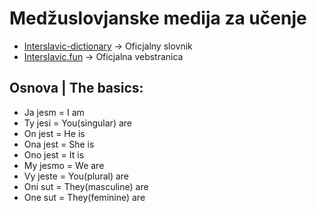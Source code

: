# Medžuslovjanske medija za učenje

- [Interslavic-dictionary](https://interslavic-dictionary.com/) -> Oficjalny slovnik
- [Interslavic.fun](https://interslavic.fun/) -> Oficjalna vebstranica 

## Osnova | The basics:

- Ja jesm = I am
- Ty jesi = You(singular) are
- On jest = He is
- Ona jest = She is
- Ono jest = It is
- My jesmo = We are
- Vy jeste = You(plural) are
- Oni sut = They(masculine) are
- One sut = They(feminine) are